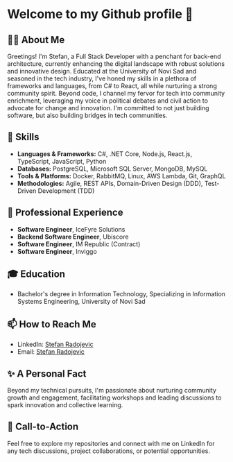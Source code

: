 # Welcome to my Github profile 👋

## 🙋‍♂️ About Me
Greetings! I'm Stefan, a Full Stack Developer with a penchant for back-end architecture, currently enhancing the digital landscape with robust solutions and innovative design. Educated at the University of Novi Sad and seasoned in the tech industry, I've honed my skills in a plethora of frameworks and languages, from C# to React, all while nurturing a strong community spirit. Beyond code, I channel my fervor for tech into community enrichment, leveraging my voice in political debates and civil action to advocate for change and innovation. I'm committed to not just building software, but also building bridges in tech communities.

## 🔧 Skills
- **Languages & Frameworks:** C#, .NET Core, Node.js, React.js, TypeScript, JavaScript, Python
- **Databases:** PostgreSQL, Microsoft SQL Server, MongoDB, MySQL
- **Tools & Platforms:** Docker, RabbitMQ, Linux, AWS Lambda, Git, GraphQL
- **Methodologies:** Agile, REST APIs, Domain-Driven Design (DDD), Test-Driven Development (TDD)

<!--## 🌟 Pinned Repositories-->

<!--## 📊 GitHub Stats
![Your GitHub Stats](https://github-readme-stats.vercel.app/api?username=TechBorn99&show_icons=true&theme=radical&hide=issues,contribs&count_private=true)-->

<!--## 🌍 Open Source Contributions-->

## 💼 Professional Experience
- **Software Engineer**, IceFyre Solutions
- **Backend Software Engineer**, Ubiscore
- **Software Engineer**, IM Republic (Contract)
- **Software Engineer**, Inviggo

## 🎓 Education
- Bachelor's degree in Information Technology, Specializing in Information Systems Engineering, University of Novi Sad

## 📫 How to Reach Me
- LinkedIn: [Stefan Radojevic](https://www.linkedin.com/in/stefan-radojevic-0706/)
- Email: [Stefan Radojevic](mailto:radojevic.stefan.sr@gmail.com)

## ✨ A Personal Fact
Beyond my technical pursuits, I'm passionate about nurturing community growth and engagement, facilitating workshops and leading discussions to spark innovation and collective learning.

## 📌 Call-to-Action
Feel free to explore my repositories and connect with me on LinkedIn for any tech discussions, project collaborations, or potential opportunities.
